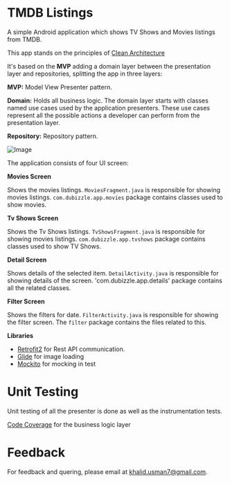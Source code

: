 # TMDB Listings

A simple Android application which shows TV Shows and Movies listings from TMDB.


 This app stands on the principles of [Clean Architecture](https://8thlight.com/blog/uncle-bob/2012/08/13/the-clean-architecture.html) 
 
 
 It's based on the **MVP**  adding a domain layer between the presentation layer and repositories,
 splitting the app in three layers:
 
 **MVP:** Model View Presenter pattern.
 
 
 **Domain:** Holds all business logic. The domain layer starts with classes named use cases used by the application
 presenters. These use cases represent all the possible actions a developer can perform from the presentation layer.
  
 
 **Repository:** Repository pattern.
 
  ![Image](https://raw.githubusercontent.com/wiki/googlesamples/android-architecture/images/mvp-clean.png)
 
 The application consists of four UI screen:
 
 
 **Movies Screen**
 
 
 Shows the movies listings. `MoviesFragment.java` is responsible for showing movies listings.
 `com.dubizzle.app.movies` package contains classes used to show movies.
 
 
 **Tv Shows Screen** 
 
 Shows the Tv Shows listings. `TvShowsFragment.java` is responsible for showing movies listings.
 `com.dubizzle.app.tvshows` package contains classes used to show TV Shows.
 
 **Detail Screen**
 
 Shows details of the selected item. `DetailActivity.java` is responsible for showing details of the screen.
 'com.dubizzle.app.details' package contains all the related classes.
 
 **Filter Screen**
 
 Shows the filters for date. `FilterActivity.java` is responsible for showing the filter screen.
 The `filter` package contains the files related to this.
 
 **Libraries**
*  [Retrofit2](http://square.github.io/retrofit/) for Rest API communication.
*  [Glide](https://github.com/bumptech/glide) for image loading
*  [Mockito](http://site.mockito.org) for mocking in test 
 
 
 
 


# Unit Testing
Unit testing of all the presenter is done  as well as the instrumentation tests.

  [Code Coverage](https://drive.google.com/open?id=1rWF4XBKuM1z2flrQPpv_6Ca7bvnacOj2) for the business logic layer



# Feedback
For feedback and quering, please email at khalid.usman7@gmail.com.

